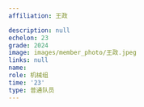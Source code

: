 ```yaml
---
affiliation: 王政

description: null
echelon: 23
grade: 2024
image: images/member_photo/王政.jpeg
links: null
name: 
role: 机械组
time: '23'
type: 普通队员
---
```

